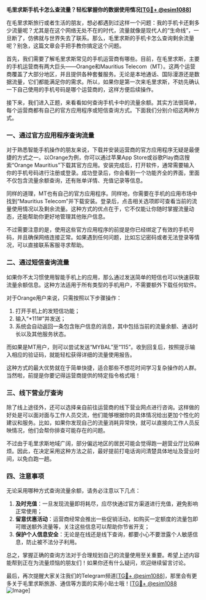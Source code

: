 **毛里求斯手机卡怎么查流量？轻松掌握你的数据使用情况[[TG💪+ @esim1088](https://t.me/s/esim1088)]**

在毛里求斯旅行或者生活的朋友，想必都遇到过这样一个问题：我的手机卡还剩多少流量呢？尤其是在这个网络无处不在的时代，流量就像是现代人的“生命线”，一旦断了，仿佛就与世界失去了联系。那么，毛里求斯的手机卡怎么查询剩余流量呢？别急，这篇文章会手把手教你搞定这个问题。

首先，我们需要了解毛里求斯常见的手机运营商有哪些。目前，在毛里求斯，主要的手机运营商有两大巨头——Orange和Mauritius Telecom（MT）。这两个运营商覆盖了大部分地区，并且提供各种套餐服务。无论是本地通话、国际漫游还是数据流量，它们都能满足你的需求。所以，如果你是第一次来毛里求斯，不妨先确认一下自己使用的手机号码是哪个运营商的，这样方便后续操作。

接下来，我们进入正题，来看看如何查询手机卡中的流量余额。其实方法很简单，每个运营商都有自己的官方应用程序或短信查询方式。下面我们分别介绍这两种方式。

### 一、通过官方应用程序查询流量

对于熟悉智能手机操作的朋友来说，下载并安装运营商的官方应用程序无疑是最便捷的方式之一。以Orange为例，你可以通过苹果App Store或谷歌Play商店搜索“Orange Mauritius”下载其官方应用。安装完成后，打开软件，通常需要输入你的手机号码进行注册或登录。成功登录后，你会看到一个功能齐全的界面，里面不仅包含流量余额查询，还有账单详情、充值记录等信息。

同样的道理，MT也有自己的官方应用程序。同样地，你需要在手机的应用市场中找到“Mauritius Telecom”并下载安装。登录后，点击相关选项即可查看当前的流量使用情况以及剩余流量。这种方式的优点在于，它不仅能让你随时掌握流量动态，还能帮助你更好地管理其他账户信息。

不过需要注意的是，使用这些官方应用程序的前提是你已经绑定了有效的手机号码，并且确保网络连接正常。如果遇到任何问题，比如忘记密码或者无法登录等情况，可以直接联系客服寻求帮助。

### 二、通过短信查询流量

如果你不太习惯使用智能手机上的应用，那么通过发送简单的短信也可以快速获取流量余额信息。这种方法适用于所有类型的手机用户，不需要额外下载任何软件。

对于Orange用户来说，只需按照以下步骤操作：
1. 打开手机上的发短信功能；
2. 输入“*111#”并发送；
3. 系统会自动返回一条包含账户信息的消息，其中包括当前的流量余额、通话时长以及其他服务状态。

而如果是MT用户，则可以尝试发送“MYBAL”至“115”。收到回复后，按照提示输入相应的验证码，就能轻松获得详细的流量使用报告。

这种方式的最大优势就在于简单快捷，适合那些不想花时间学习复杂操作的人群。当然啦，前提是你要记得运营商提供的特定指令格式哦！

### 三、线下营业厅查询

除了线上途径外，还可以选择亲自前往运营商的线下营业网点进行咨询。这样做的好处是可以面对面与工作人员交流，他们能够根据你的具体情况给出更加个性化的建议和服务。比如，如果你发现自己的流量消耗异常快，就可以直接向工作人员反映情况，他们会帮你排查可能存在的问题。

不过由于毛里求斯地域广阔，部分偏远地区的居民可能会觉得跑一趟营业厅比较麻烦。因此，在决定采用这种方法之前，最好提前打电话询问清楚具体地址及营业时间，以免白跑一趟。

### 四、注意事项

无论采用哪种方式查询流量余额，请务必注意以下几点：
1. **及时充值**：一旦发现流量即将耗尽，应尽快通过官方渠道进行充值，避免影响正常使用；
2. **留意优惠活动**：运营商经常会推出一些促销活动，如购买一定额度的流量包即可赠送额外流量等，关注这些信息可以帮助你节省开支；
3. **保护个人信息安全**：无论是在线还是线下查询，都要小心不要泄露个人敏感信息，防止被不法分子利用。

总之，掌握正确的查询方法对于合理规划自己的流量使用至关重要。希望上述内容能帮到正在为流量烦恼的朋友们！如果你还有什么疑问，欢迎继续留言讨论。

最后，再次提醒大家关注我们的Telegram频道[[TG💪+ @esim1088](https://t.me/s/esim1088)]，那里会有更多关于毛里求斯旅游、通信等方面的实用小贴士哦！[[TG💪+ @esim1088](https://t.me/s/esim1088) ![Image](https://i.postimg.cc/4NQfJmqS/Snipaste-2025-05-13-00-14-12.png)]
